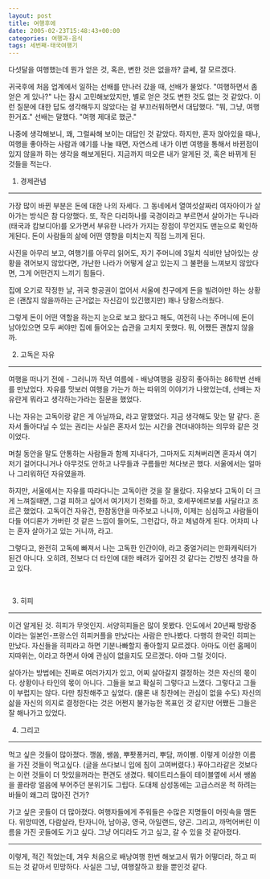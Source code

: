 ```yaml
---
layout: post
title: 여행후에
date: 2005-02-23T15:48:43+00:00
categories: 여행과-음식
tags: 세번째-태국여행기
---
```

다섯달을 여행했는데 뭔가 얻은 것, 혹은, 변한 것은 없을까? 글쎄, 잘 모르겠다.

귀국후에 처음 업계에서 일하는 선배를 만나러 갔을 때, 선배가 물었다. "여행하면서 좀 얻은 게 있나?" 나는 잠시 고민해보았지만, 별로 얻은 것도 변한 것도 없는 것 같았다. 이런 질문에 대한 답도 생각해두지 않았다는 걸 부끄러워하면서 대답했다. "뭐, 그냥, 여행한거죠." 선배는 말했다. "여행 제대로 했군."

나중에 생각해보니, 꽤, 그럴싸해 보이는 대답인 것 같았다. 하지만, 혼자 앉아있을 때나, 여행을 좋아하는 사람과 얘기를 나눌 때면, 자연스레 내가 이번 여행을 통해서 바뀐점이 있지 않을까 하는 생각을 해보게된다. 지금까지 떠오른 내가 알게된 것, 혹은 바뀌게 된 것들을 적는다.

1. 경제관념
-----------
가장 많이 바뀐 부분은 돈에 대한 나의 자세다. 그 동네에서 열여섯살짜리 여자아이가 살아가는 방식은 참 다양했다. 또, 작은 다리하나를 국경이라고 부르면서 살아가는 두나라 (태국과 캄보디아)를 오가면서 부유한 나라가 가지는 장점이 무언지도 맨눈으로 확인하게된다. 돈이 사람들의 삶에 어떤 영향을 미치는지 직접 느끼게 된다.

사진을 아무리 보고, 여행기를 아무리 읽어도, 자기 주머니에 3일치 식비만 남아있는 상황을 겪어보지 않았다면, 가난한 나라가 어떻게 살고 있는지 그 불편을 느껴보지 않았다면, 그게 어떤건지 느끼기 힘들다.

집에 오기로 작정한 날, 귀국 항공권이 없어서 서울에 친구에게 돈을 빌려야만 하는 상황은 (괜찮지 않을까하는 근거없는 자신감이 있긴했지만) 꽤나 당황스러웠다.

그렇게 돈이 어떤 역할을 하는지 눈으로 보고 왔다고 해도, 여전히 나는 주머니에 돈이 남아있으면 모두 써야만 집에 들어오는 습관을 고치지 못했다. 뭐, 어쨌든 괜찮지 않을까.

2. 고독은 자유
--------------

여행을 떠나기 전에 - 그러니까 작년 여름에 - 배낭여행을 굉장히 좋아하는 86학번 선배를 만났었다. 자유를 맛보러 여행을 가는가 하는 따위의 이야기가 나왔었는데, 선배는 자유란게 뭐라고 생각하는가라는 질문을 했었다.

나는 자유는 고독이랑 같은 게 아닐까요, 라고 말했었다. 지금 생각해도 맞는 말 같다. 혼자서 돌아다닐 수 있는 권리는 사실은 혼자서 있는 시간을 견뎌내야하는 의무와 같은 것이었다.

며칠 동안을 말도 안통하는 사람들과 함께 지내다가, 그마저도 지쳐버리면 혼자서 여기저기 걸어다니거나 아무것도 안하고 나무들과 구름들만 쳐다보곤 했다. 서울에서는 얼마나 그리워하던 자유였을까.

하지만, 서울에서는 자유를 따라다니는 고독이란 것을 잘 몰랐다. 자유보다 고독이 더 크게 느껴질때면, 그걸 피하고 싶어서 여기저기 전화를 하고, 호세꾸에르보를 사달라고 조르곤 했었다. 고독이건 자유건, 한참동안을 마주보고 나니까, 이제는 심심하고 사람들이 다들 어디론가 가버린 것 같은 느낌이 들어도, 그런갑다, 하고 체념하게 된다. 어차피 나는 혼자 살아가고 있는 거니까, 라고.

그렇다고, 완전히 고독에 빠져서 나는 고독한 인간이야, 라고 중얼거리는 만화캐릭터가 된건 아니다. 오히려, 전보다 더 타인에 대한 배려가 깊어진 것 같다는 건방진 생각을 하고 있다.

&nbsp;

3. 히피
-------

이건 알게된 것. 히피가 무엇인지. 서양히피들은 많이 못봤다. 인도에서 20년째 방랑중이라는 일본인-프랑스인 히피커플을 만났다는 사람은 만나봤다. 다행히 한국인 히피는 만났다. 자신들을 히피라고 하면 기분나빠할지 좋아할지 모르겠다. 아마도 이런 홈페이지따위는, 이라고 하면서 아예 관심이 없을지도 모르겠다. 아마 그럴 것이다.

살아가는 방법에는 진짜로 여러가지가 있고, 어찌 살아갈지 결정하는 것은 자신의 몫이다. 상황이나 타인의 몫이 아니다. 그들을 보고 확실히 그렇다고 느꼈다. 그렇다고 그들이 부럽지는 않다. 다만 칭찬해주고 싶었다. (물론 내 칭찬에는 관심이 없을 수도) 자신의 삶을 자신의 의지로 결정한다는 것은 어쩐지 불가능한 목표인 것 같지만 어쨌든 그들은 잘 해나가고 있었다.

4. 그리고
---------

먹고 싶은 것들이 많아졌다. 깽쏨, 쌩쏨, 뿌퐛퐁커리, 뿌담, 까이삥. 이렇게 이상한 이름을 가진 것들이 먹고싶다. (글을 쓰다보니 입에 침이 고여버렸다.) 푸아그라같은 것보다는 이런 것들이 더 맛있을꺼라는 편견도 생겼다. 웨이트리스들이 테이블옆에 서서 쌩쏨을 콜라랑 얼음에 부어주던 분위기도 그립다. 도대체 삼성동에는 고급스러운 척 하려는 바들이 왜그리 많아진 건가?

가고 싶은 곳들이 더 많아졌다. 여행자들에게 주워들은 수많은 지명들이 머릿속을 맴돈다. 위앙띠엔, 다람살라, 탄자니아, 남아공, 영국, 아일랜드, 양곤. 그리고, 까먹어버린 이름을 가진 곳들에도 가고 싶다. 그냥 어디라도 가고 싶고, 갈 수 있을 것 같아졌다.

---

이렇게, 적긴 적었는데, 겨우 처음으로 배낭여행 한번 해보고서 뭐가 어떻더라, 하고 떠드는 것 같아서 민망하다. 사실은 그냥, 여행잘하고 왔을 뿐인것 같다.
